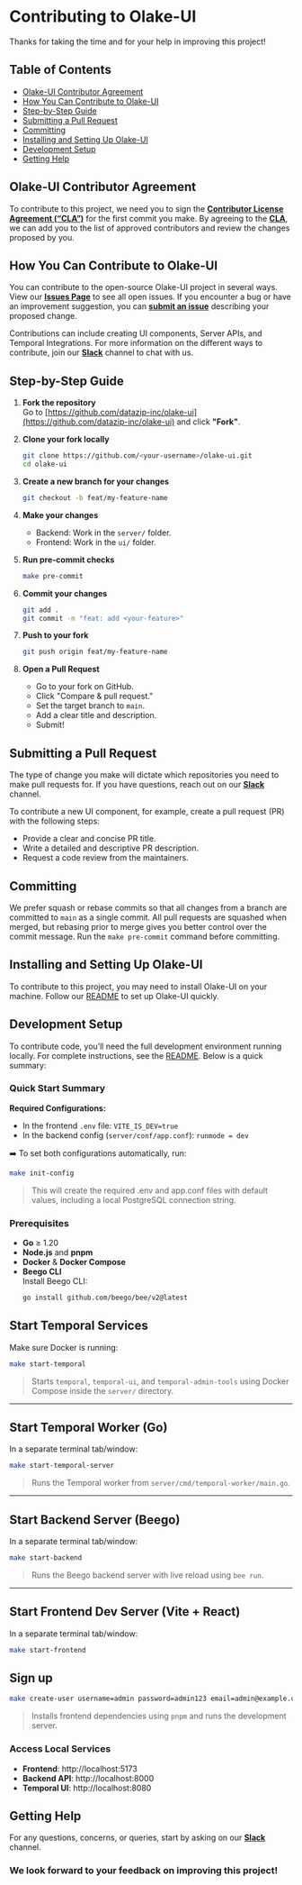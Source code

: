 

# Contributing to Olake-UI

Thanks for taking the time and for your help in improving this project!

## Table of Contents
- [Olake-UI Contributor Agreement](#olake-ui-contributor-agreement)
- [How You Can Contribute to Olake-UI](#how-you-can-contribute-to-olake-ui)
- [Step-by-Step Guide](#step-by-step-guide)
- [Submitting a Pull Request](#submitting-a-pull-request)
- [Committing](#committing)
- [Installing and Setting Up Olake-UI](#installing-and-setting-up-olake-ui)
- [Development Setup](#development-setup)
- [Getting Help](#getting-help)

## Olake-UI Contributor Agreement

To contribute to this project, we need you to sign the [**Contributor License Agreement (“CLA”)**][CLA] for the first commit you make. By agreeing to the [**CLA**][CLA], we can add you to the list of approved contributors and review the changes proposed by you.

## How You Can Contribute to Olake-UI

You can contribute to the open-source Olake-UI project in several ways. View our [**Issues Page**](https://github.com/datazip-inc/olake-ui/issues) to see all open issues. If you encounter a bug or have an improvement suggestion, you can [**submit an issue**](https://github.com/datazip-inc/olake-ui/issues/new) describing your proposed change.

Contributions can include creating UI components, Server APIs, and Temporal Integrations. For more information on the different ways to contribute, join our [**Slack**](https://join.slack.com/t/getolake/shared_invite/zt-2usyz3i6r-8I8c9MtfcQUINQbR7vNtCQ) channel to chat with us.

## Step-by-Step Guide

1. **Fork the repository**  
   Go to [https://github.com/datazip-inc/olake-ui](https://github.com/datazip-inc/olake-ui) and click **"Fork"**.

2. **Clone your fork locally**  
   ```bash
   git clone https://github.com/<your-username>/olake-ui.git
   cd olake-ui
   ```

3. **Create a new branch for your changes**  
   ```bash
   git checkout -b feat/my-feature-name
   ```

4. **Make your changes**  
   - Backend: Work in the `server/` folder.  
   - Frontend: Work in the `ui/` folder.

5. **Run pre-commit checks**  
   ```bash
   make pre-commit
   ```

6. **Commit your changes**  
   ```bash
   git add .
   git commit -m "feat: add <your-feature>"
   ```

7. **Push to your fork**  
   ```bash
   git push origin feat/my-feature-name
   ```

8. **Open a Pull Request**  
   - Go to your fork on GitHub.  
   - Click "Compare & pull request."  
   - Set the target branch to `main`.  
   - Add a clear title and description.  
   - Submit!

## Submitting a Pull Request

The type of change you make will dictate which repositories you need to make pull requests for. If you have questions, reach out on our [**Slack**](https://join.slack.com/t/getolake/shared_invite/zt-2usyz3i6r-8I8c9MtfcQUINQbR7vNtCQ) channel.

To contribute a new UI component, for example, create a pull request (PR) with the following steps:  
- Provide a clear and concise PR title.  
- Write a detailed and descriptive PR description.  
- Request a code review from the maintainers.

## Committing

We prefer squash or rebase commits so that all changes from a branch are committed to `main` as a single commit. All pull requests are squashed when merged, but rebasing prior to merge gives you better control over the commit message. Run the `make pre-commit` command before committing.

## Installing and Setting Up Olake-UI

To contribute to this project, you may need to install Olake-UI on your machine. Follow our [README](/README.md) to set up Olake-UI quickly.

## Development Setup

To contribute code, you’ll need the full development environment running locally. For complete instructions, see the [README](/README.md). Below is a quick summary:

### Quick Start Summary
**Required Configurations:**  
- In the frontend `.env` file: `VITE_IS_DEV=true`  
- In the backend config (`server/conf/app.conf`): `runmode = dev`  

➡️ To set both configurations automatically, run:

```bash
make init-config
```
>This will create the required .env and app.conf files with default values, including a local PostgreSQL connection string.

### Prerequisites
- **Go** ≥ 1.20  
- **Node.js** and **pnpm**  
- **Docker** & **Docker Compose**  
- **Beego CLI**  
  Install Beego CLI:  
  ```bash
  go install github.com/beego/bee/v2@latest
  ```
## Start Temporal Services
Make sure Docker is running:

```bash
make start-temporal
```

> Starts `temporal`, `temporal-ui`, and `temporal-admin-tools` using Docker Compose inside the `server/` directory.

---

##  Start Temporal Worker (Go)
In a separate terminal tab/window:
```bash
make start-temporal-server
```
> Runs the Temporal worker from `server/cmd/temporal-worker/main.go`.

---

## Start Backend Server (Beego)
In a separate terminal tab/window:
```bash
make start-backend
```

> Runs the Beego backend server with live reload using `bee run`.

---

## Start Frontend Dev Server (Vite + React)
In a separate terminal tab/window:
```bash
make start-frontend
```

## Sign up
```bash
make create-user username=admin password=admin123 email=admin@example.com
```

> Installs frontend dependencies using `pnpm` and runs the development server.

### Access Local Services
- **Frontend**: http://localhost:5173  
- **Backend API**: http://localhost:8000  
- **Temporal UI**: http://localhost:8080  

## Getting Help

For any questions, concerns, or queries, start by asking on our [**Slack**](https://join.slack.com/t/getolake/shared_invite/zt-2usyz3i6r-8I8c9MtfcQUINQbR7vNtCQ) channel.

### We look forward to your feedback on improving this project!

[CLA]: https://docs.google.com/forms/d/e/1FAIpQLSdze2q6gn81fmbIp2bW5cIpAXcpv7Y5OQjQyXflNvoYWiO4OQ/viewform

